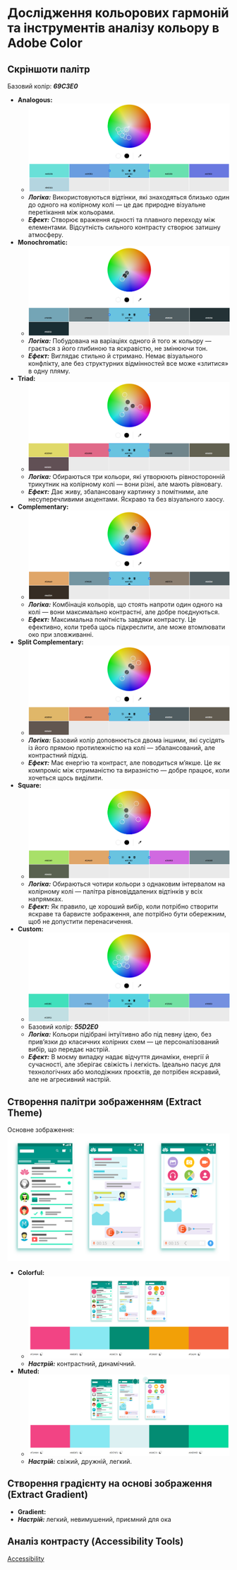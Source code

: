# Дослідження кольорових гармоній та інструментів аналізу кольору в Adobe Color

## Скріншоти палітр
Базовий колір: ***69C3E0***

- **Analogous:**
  - ![Analogous](images/Analogous.png)
  - ***Логіка:*** Використовуються відтінки, які знаходяться близько один до одного на колірному колі — це дає природне візуальне перетікання між кольорами.
  - ***Ефект:*** Створює враження єдності та плавного переходу між елементами. Відсутність сильного контрасту створює затишну атмосферу.
- **Monochromatic:**
  - ![Monochromatic](images/Monochromic.png)
  - ***Логіка:*** Побудована на варіаціях одного й того ж кольору — грається з його глибиною та яскравістю, не змінюючи тон.
  - ***Ефект:*** Виглядає стильно й стримано. Немає візуального конфлікту, але без структурних відмінностей все може «злитися» в одну пляму.
- **Triad:**
  - ![Triad](images/Triad.png)
  - ***Логіка:*** Обираються три кольори, які утворюють рівносторонній трикутник на колірному колі — вони різні, але мають рівновагу.
  - ***Ефект:*** Дає живу, збалансовану картинку з помітними, але несуперечливими акцентами. Яскраво та без візуального хаосу.
- **Complementary:**
  - ![Complementary](images/Complementary.png)
  - ***Логіка:*** Комбінація кольорів, що стоять напроти один одного на колі — вони максимально контрастні, але добре поєднуються.
  - ***Ефект:*** Максимальна помітність завдяки контрасту. Це ефективно, коли треба щось підкреслити, але може втомлювати око при зловживанні.
- **Split Complementary:**
  - ![Split Complementary](images/Split-Complementary.png)
  - ***Логіка:*** Базовий колір доповнюється двома іншими, які сусідять із його прямою протилежністю на колі — збалансований, але контрастний підхід.
  - ***Ефект:*** Має енергію та контраст, але поводиться м’якше. Це як компроміс між стриманістю та виразністю — добре працює, коли хочеться щось виділити.
- **Square:**
  - ![Square](images/Square.png)
  - ***Логіка:*** Обираються чотири кольори з однаковим інтервалом на колірному колі — палітра рівновіддалених відтінків у всіх напрямках.
  - ***Ефект:*** Як правило, це хороший вибір, коли потрібно створити яскраве та барвисте зображення, але потрібно бути обережним, щоб не допустити перенасичення.
- **Custom:**
  - ![Custom](images/Custom.png)
  - Базовий колір: ***55D2E0***
  - ***Логіка:*** Кольори підібрані інтуїтивно або під певну ідею, без прив’язки до класичних колірних схем — це персоналізований вибір, що передає настрій.
  - ***Ефект:*** В моєму випадку надає відчуття динаміки, енергії й сучасності, але зберігає свіжість і легкість. Ідеально пасує для технологічних або молодіжних проєктів, де потрібен яскравий, але не агресивний настрій.

## Створення палітри зображенням (Extract Theme)
Основне зображення:
![Основне зображення](images/Image.png)

- **Colorful:**
  - ![Colorful](images/Theme-Colorful.png)
  - ***Настрій:*** контрастний, динамічний.
- **Muted:**
  - ![Muted](images/Theme-Muted.png)
  - ***Настрій:*** свіжий, дружній, легкий.
 
## Створення градієнту на основі зображення (Extract Gradient)
- **Gradient:**
- ***Настрій:*** легкий, невимушений, приємний для ока

## Аналіз контрасту (Accessibility Tools)
[Accessibility](images/Coef.png)
